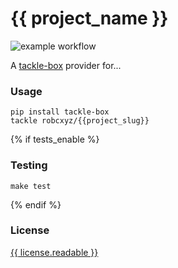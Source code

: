 # {{ project_name }}

![example workflow](https://github.com/{{repo_owner}}/{{project_slug}}/actions/workflows/main.yml/badge.svg)

A [tackle-box](https://github.com/robcxyz/tackle-box) provider for...

### Usage

```shell
pip install tackle-box
tackle robcxyz/{{project_slug}}
```

{% if tests_enable %}
### Testing

```shell
make test
```
{% endif %}


### License

[{{ license.readable }}](LICENSE)
